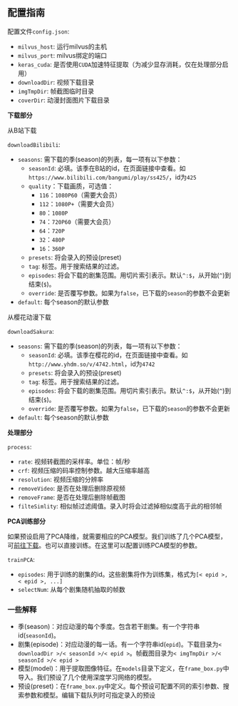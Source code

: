 ## 配置指南
配置文件`config.json`:
- `milvus_host`: 运行milvus的主机
- `milvus_port`: milvus绑定的端口
- `keras_cuda`: 是否使用`CUDA`加速特征提取（为减少显存消耗，仅在处理部分启用）
- `downloadDir`: 视频下载目录
- `imgTmpDir`: 帧截图临时目录
- `coverDir`: 动漫封面图片下载目录

**下载部分**

从B站下载

`downloadBilibili`: 

- `seasons`: 需下载的季(season)的列表，每一项有以下参数：
  - `seasonId`: 必填。该季在B站的id，在页面链接中查看。如`https://www.bilibili.com/bangumi/play/ss425/`，id为`425`
  - `quality`：下载画质，可选值：
    - `116`：`1080P60`（需要大会员）
    - `112`：`1080P+`（需要大会员）
    - `80`：`1080P`
    - `74`：`720P60`（需要大会员）
    - `64`：`720P`
    - `32`：`480P`
    - `16`：`360P`
  - `presets`: 将会录入的预设(preset)
  - `tag`: 标签。用于搜索结果的过滤。
  - `episodes`: 将会下载的剧集范围。用切片索引表示。默认`^:$`，从开始(`^`)到结束(`$`)。
  - `override`: 是否覆写参数。如果为`false`，已下载的`season`的参数不会更新
- `default`: 每个season的默认参数

从樱花动漫下载

`downloadSakura`:

- `seasons`: 需下载的季(season)的列表，每一项有以下参数：
  - `seasonId`: 必填。该季在樱花的id，在页面链接中查看。如`http://www.yhdm.so/v/4742.html`，id为`4742`
  - `presets`: 将会录入的预设(preset)
  - `tag`: 标签。用于搜索结果的过滤。
  - `episodes`: 将会下载的剧集范围。用切片索引表示。默认`^:$`，从开始(`^`)到结束(`$`)。
  - `override`: 是否覆写参数。如果为`false`，已下载的`season`的参数不会更新
- `default`: 每个season的默认参数

**处理部分**

`process`: 

- `rate`: 视频转截图的采样率。单位：帧/秒
- `crf`: 视频压缩的码率控制参数。越大压缩率越高
- `resolution`: 视频压缩的分辨率
- `removeVideo`: 是否在处理后删除原视频
- `removeFrame`: 是否在处理后删除帧截图
- `filteSimlity`: 相似帧过滤阈值。录入时将会过滤掉相似度高于此的相邻帧

**PCA训练部分**

如果预设启用了PCA降维，就需要相应的PCA模型。我们训练了几个PCA模型，可[前往下载](https://file.krytro.com:1443/AnimeBack/pca/)。也可以直接训练。在这里可以配置训练PCA模型的参数。

`trainPCA`:

- `episodes`: 用于训练的剧集的id。这些剧集将作为训练集，格式为`[< epid >, < epid >, ...]`
- `selectNum`: 从每个剧集随机抽取的帧数

### 一些解释

- 季(season)：对应动漫的每个季度。包含若干剧集。有一个字符串id(`seasonId`)。
- 剧集(episode)：对应动漫的每一话。有一个字符串id(`epid`)。下载目录为`< downloadDir >/< seasonId >/< epid >`。帧截图目录为`< imgTmpDir >/< seasonId >/< epid >`
- 模型(model)：用于提取图像特征。在`models`目录下定义，在`frame_box.py`中导入。我们预设了几个使用深度学习网络的模型。
- 预设(preset)：在`frame_box.py`中定义。每个预设可配置不同的索引参数、搜索参数和模型。编辑下载队列时可指定录入的预设
